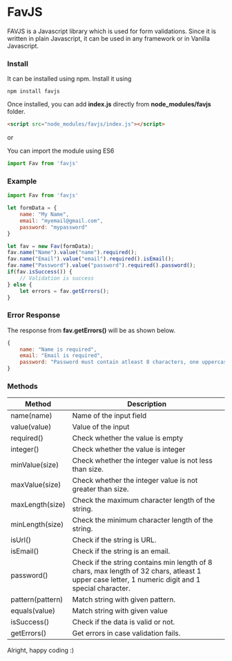 # FavJS

FAVJS is a Javascript library which is used for form validations. Since it is written in plain Javascript, it can be used in any framework or in Vanilla Javascript.

### Install

It can be installed using npm. Install it using

```
npm install favjs
```

Once installed, you can add **index.js** directly from **node_modules/favjs** folder.

```html
<script src="node_modules/favjs/index.js"></script>
```

or

You can import the module using ES6

```javascript
import Fav from 'favjs'
```

### Example

```javascript
import Fav from 'favjs'

let formData = {
    name: "My Name",
    email: "myemail@gmail.com",
    password: "mypassword"
}

let fav = new Fav(formData);
fav.name("Name").value("name").required();
fav.name("Email").value("email").required().isEmail();
fav.name("Password").value("password").required().password();
if(fav.isSuccess()) {
    // Validation is success
} else {
    let errors = fav.getErrors();
}
```

### Error Response

The response from **fav.getErrors()** will be as shown below.

```javascript
{
    name: "Name is required",
    email: "Email is required",
    password: "Password must contain atleast 8 characters, one uppercase letter, one special character and one numeric value"
}
```

### Methods

Method | Description
-----|-------
name(name) | Name of the input field
value(value) | Value of the input
required() | Check whether the value is empty
integer() | Check whether the value is integer
minValue(size) | Check whether the integer value is not less than size.
maxValue(size) | Check whether the integer value is not greater than size.
maxLength(size) | Check the maximum character length of the string.
minLength(size) | Check the minimum character length of the string.
isUrl() | Check if the string is URL.
isEmail() | Check if the string is an email.
password() | Check if the string contains min length of 8 chars, max length of 32 chars, atleast 1 upper case letter, 1 numeric digit and 1 special character.
pattern(pattern) | Match string with given pattern.
equals(value) | Match string with given value
isSuccess() | Check if the data is valid or not.
getErrors() | Get errors in case validation fails.

Alright, happy coding :)